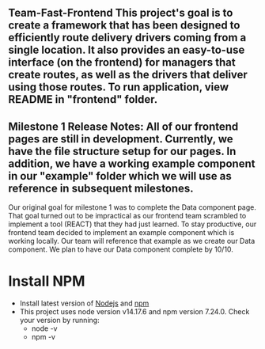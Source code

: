 ## Team-Fast-Frontend This project's goal is to create a framework that has been designed to efficiently route delivery drivers coming from a single location. It also provides an easy-to-use interface (on the frontend) for managers that create routes, as well as the drivers that deliver using those routes. To run application, view README in "frontend" folder. 

## Milestone 1 Release Notes: All of our frontend pages are still in development. Currently, we have the file structure setup for our pages. In addition, we have a working example component in our "example" folder which we will use as reference in subsequent milestones.

Our original goal for milestone 1 was to complete the Data component page. That goal turned out to be impractical as our frontend team scrambled to implement a tool (REACT) that they had just learned. To stay productive, our frontend team decided to implement an example component which is working locally. Our team will reference that example as we create our Data component. We plan to have our Data component complete by 10/10. 

# Install NPM

- Install latest version of [Nodejs](https://nodejs.org/en/download/) and [npm](https://docs.npmjs.com/downloading-and-installing-node-js-and-npm)
- This project uses node version v14.17.6 and npm version 7.24.0. Check your version by running:
    - node -v
    - npm -v
